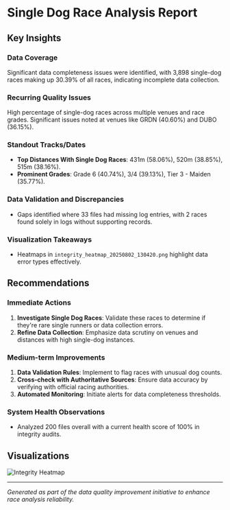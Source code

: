 # Single Dog Race Analysis Report

## Key Insights

### Data Coverage
Significant data completeness issues were identified, with 3,898 single-dog races making up 30.39% of all races, indicating incomplete data collection.

### Recurring Quality Issues
High percentage of single-dog races across multiple venues and race grades. Significant issues noted at venues like GRDN (40.60%) and DUBO (36.15%).

### Standout Tracks/Dates
- **Top Distances With Single Dog Races**: 431m (58.06%), 520m (38.85%), 515m (38.16%).
- **Prominent Grades**: Grade 6 (40.74%), 3/4 (39.13%), Tier 3 - Maiden (35.77%).

### Data Validation and Discrepancies
- Gaps identified where 33 files had missing log entries, with 2 races found solely in logs without supporting records.

### Visualization Takeaways
- Heatmaps in `integrity_heatmap_20250802_130420.png` highlight data error types effectively.

## Recommendations

### Immediate Actions
1. **Investigate Single Dog Races**: Validate these races to determine if they're rare single runners or data collection errors.
2. **Refine Data Collection**: Emphasize data scrutiny on venues and distances with high single-dog instances.

### Medium-term Improvements
1. **Data Validation Rules**: Implement to flag races with unusual dog counts.
2. **Cross-check with Authoritative Sources**: Ensure data accuracy by verifying with official racing authorities.
3. **Automated Monitoring**: Initiate alerts for data completeness thresholds.

### System Health Observations
- Analyzed 200 files overall with a current health score of 100% in integrity audits.

## Visualizations
![Integrity Heatmap](/Users/orlandolee/greyhound_racing_collector/integrity_analysis_reports/integrity_heatmap_20250802_130420.png)

---
*Generated as part of the data quality improvement initiative to enhance race analysis reliability.*
